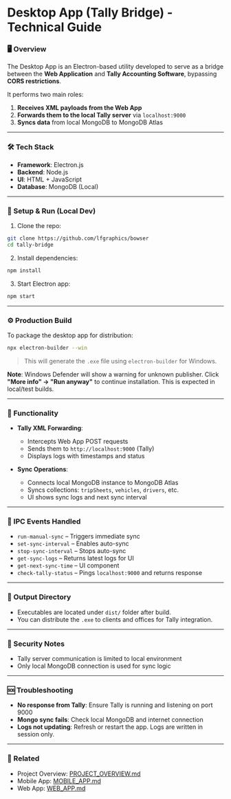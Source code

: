 # Desktop App (Tally Bridge) - Technical Guide

### 🖥️ Overview
The Desktop App is an Electron-based utility developed to serve as a bridge between the **Web Application** and **Tally Accounting Software**, bypassing **CORS restrictions**.

It performs two main roles:
1. **Receives XML payloads from the Web App**
2. **Forwards them to the local Tally server** via `localhost:9000`
3. **Syncs data** from local MongoDB to MongoDB Atlas

---

### 🛠️ Tech Stack
- **Framework**: Electron.js
- **Backend**: Node.js
- **UI**: HTML + JavaScript
- **Database**: MongoDB (Local)

---

### 🧩 Setup & Run (Local Dev)
1. Clone the repo:
```bash
git clone https://github.com/lfgraphics/bowser
cd tally-bridge
```
2. Install dependencies:
```bash
npm install
```
3. Start Electron app:
```bash
npm start
```

---

### ⚙️ Production Build
To package the desktop app for distribution:
```bash
npx electron-builder --win
```
> This will generate the `.exe` file using `electron-builder` for Windows.

**Note**: Windows Defender will show a warning for unknown publisher. Click **"More info" → "Run anyway"** to continue installation. This is expected in local/test builds.

---

### 🧪 Functionality
- **Tally XML Forwarding**:
  - Intercepts Web App POST requests
  - Sends them to `http://localhost:9000` (Tally)
  - Displays logs with timestamps and status

- **Sync Operations**:
  - Connects local MongoDB instance to MongoDB Atlas
  - Syncs collections: `tripSheets`, `vehicles`, `drivers`, etc.
  - UI shows sync logs and next sync interval

---

### 🔁 IPC Events Handled
- `run-manual-sync` – Triggers immediate sync
- `set-sync-interval` – Enables auto-sync
- `stop-sync-interval` – Stops auto-sync
- `get-sync-logs` – Returns latest logs for UI
- `get-next-sync-time` – UI component
- `check-tally-status` – Pings `localhost:9000` and returns response


---

### 📂 Output Directory
- Executables are located under `dist/` folder after build.
- You can distribute the `.exe` to clients and offices for Tally integration.

---

### 🔐 Security Notes
- Tally server communication is limited to local environment
- Only local MongoDB connection is used for sync logic

---

### 🆘 Troubleshooting
- **No response from Tally**: Ensure Tally is running and listening on port 9000
- **Mongo sync fails**: Check local MongoDB and internet connection
- **Logs not updating**: Refresh or restart the app. Logs are written in session only.

---

### 🧾 Related
- Project Overview: [PROJECT_OVERVIEW.md](./readme.md)
- Mobile App: [MOBILE_APP.md](./application/readme.md)
- Web App: [WEB_APP.md](./bowser-admin/readme.md)

